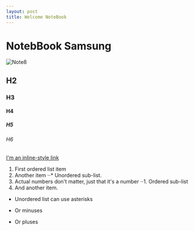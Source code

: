 ```yaml
---
layout: post
title: Welcome NoteBook
---
```

# NotebBook Samsung
![Note8](http://www.notebookfocus.com/images/spec_notebook/01/a1_1373968568samsung-ativ-book-9-160756-1.jpg)


## H2
### H3
#### H4
##### H5
###### H6
[I'm an inline-style link](https://www.google.com)
1. First ordered list item
2. Another item
⋅⋅* Unordered sub-list. 
1. Actual numbers don't matter, just that it's a number
⋅⋅1. Ordered sub-list
4. And another item.
* Unordered list can use asterisks
- Or minuses
+ Or pluses
